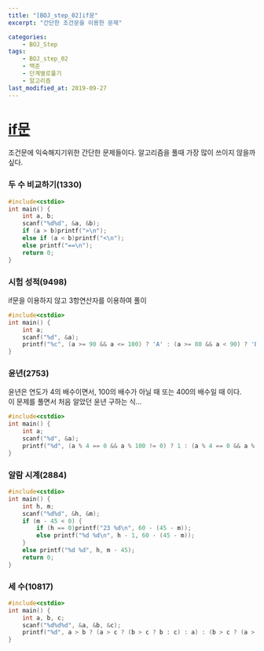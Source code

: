 ```yaml
---
title: "[BOJ_step_02]if문"
excerpt: "간단한 조건문을 이용한 문제"

categories:
    - BOJ_Step
tags:
    - BOJ_step_02
    - 백준
    - 단계별로풀기
    - 알고리즘
last_modified_at: 2019-09-27
---
```

# [if문](https://www.acmicpc.net/step/4)
조건문에 익숙해지기위한 간단한 문제들이다. 알고리즘을 풀때 가장 많이 쓰이지 않을까 싶다.   
  
### 두 수 비교하기(1330)  
```cpp
#include<cstdio>
int main() {
	int a, b;
	scanf("%d%d", &a, &b);
	if (a > b)printf(">\n");
	else if (a < b)printf("<\n");
	else printf("==\n");
	return 0;
}
```  
  
### 시험 성적(9498)  
if문을 이용하지 않고 3항연산자를 이용하여 풀이  
```cpp
#include<cstdio>
int main() {
	int a;
	scanf("%d", &a); 
	printf("%c", (a >= 90 && a <= 100) ? 'A' : (a >= 80 && a < 90) ? 'B' : (a >= 70 && a < 80) ? 'C' : (a >= 60 && a < 70) ? 'D' : 'F');
}
```  
  
### 윤년(2753)  
윤년은 연도가 4의 배수이면서, 100의 배수가 아닐 때 또는 400의 배수일 때 이다.  
이 문제를 풀면서 처음 알았던 윤년 구하는 식...
```cpp
#include<cstdio>
int main() {
	int a;
	scanf("%d", &a);
	printf("%d", (a % 4 == 0 && a % 100 != 0) ? 1 : (a % 4 == 0 && a % 400 == 0) ? 1 : 0);
}
```  
  
### 알람 시계(2884)  
```cpp
#include<cstdio>
int main() {
	int h, m;
	scanf("%d%d", &h, &m);
	if (m - 45 < 0) {
		if (h == 0)printf("23 %d\n", 60 - (45 - m));
		else printf("%d %d\n", h - 1, 60 - (45 - m));
	}
	else printf("%d %d", h, m - 45);
	return 0;
}
```  
### 세 수(10817)  
```cpp
#include<cstdio>
int main() {
	int a, b, c;
	scanf("%d%d%d", &a, &b, &c);
	printf("%d", a > b ? (a > c ? (b > c ? b : c) : a) : (b > c ? (a > c ? a : c) : b));
}
```